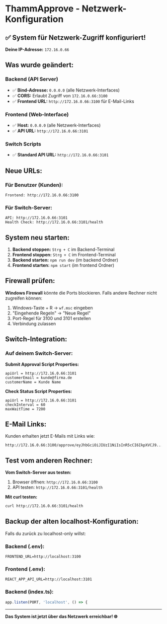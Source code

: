 # ThammApprove - Netzwerk-Konfiguration

## ✅ System für Netzwerk-Zugriff konfiguriert!

**Deine IP-Adresse:** `172.16.0.66`

## Was wurde geändert:

### Backend (API Server)
- ✅ **Bind-Adresse:** `0.0.0.0` (alle Netzwerk-Interfaces)
- ✅ **CORS:** Erlaubt Zugriff von `172.16.0.66:3100`
- ✅ **Frontend URL:** `http://172.16.0.66:3100` für E-Mail-Links

### Frontend (Web-Interface)
- ✅ **Host:** `0.0.0.0` (alle Netzwerk-Interfaces)
- ✅ **API URL:** `http://172.16.0.66:3101`

### Switch Scripts
- ✅ **Standard API URL:** `http://172.16.0.66:3101`

## Neue URLs:

### Für Benutzer (Kunden):
```
Frontend: http://172.16.0.66:3100
```

### Für Switch-Server:
```
API: http://172.16.0.66:3101
Health Check: http://172.16.0.66:3101/health
```

## System neu starten:

1. **Backend stoppen:** `Strg + C` im Backend-Terminal
2. **Frontend stoppen:** `Strg + C` im Frontend-Terminal
3. **Backend starten:** `npm run dev` (im backend Ordner)
4. **Frontend starten:** `npm start` (im frontend Ordner)

## Firewall prüfen:

**Windows Firewall** könnte die Ports blockieren. Falls andere Rechner nicht zugreifen können:

1. Windows-Taste + R → `wf.msc` eingeben
2. "Eingehende Regeln" → "Neue Regel"
3. Port-Regel für 3100 und 3101 erstellen
4. Verbindung zulassen

## Switch-Integration:

### Auf deinem Switch-Server:

**Submit Approval Script Properties:**
```
apiUrl = http://172.16.0.66:3101
customerEmail = kunde@firma.de
customerName = Kunde Name
```

**Check Status Script Properties:**
```
apiUrl = http://172.16.0.66:3101
checkInterval = 60
maxWaitTime = 7200
```

## E-Mail Links:

Kunden erhalten jetzt E-Mails mit Links wie:
```
http://172.16.0.66:3100/approve/eyJhbGciOiJIUzI1NiIsInR5cCI6IkpXVCJ9...
```

## Test vom anderen Rechner:

**Vom Switch-Server aus testen:**

1. Browser öffnen: `http://172.16.0.66:3100`
2. API testen: `http://172.16.0.66:3101/health`

**Mit curl testen:**
```bash
curl http://172.16.0.66:3101/health
```

## Backup der alten localhost-Konfiguration:

Falls du zurück zu localhost-only willst:

### Backend (.env):
```
FRONTEND_URL=http://localhost:3100
```

### Frontend (.env):
```
REACT_APP_API_URL=http://localhost:3101
```

### Backend (index.ts):
```javascript
app.listen(PORT, 'localhost', () => {
```

---

**Das System ist jetzt über das Netzwerk erreichbar! 🌐**